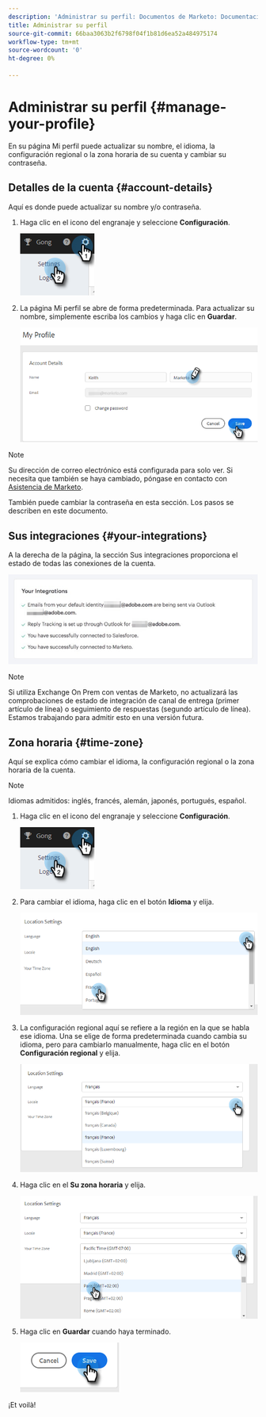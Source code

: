 ```yaml
---
description: 'Administrar su perfil: Documentos de Marketo: Documentación del producto'
title: Administrar su perfil
source-git-commit: 66baa3063b2f6798f04f1b81d6ea52a484975174
workflow-type: tm+mt
source-wordcount: '0'
ht-degree: 0%

---
```


# Administrar su perfil {#manage-your-profile}

En su página Mi perfil puede actualizar su nombre, el idioma, la configuración regional o la zona horaria de su cuenta y cambiar su contraseña.

## Detalles de la cuenta {#account-details}

Aquí es donde puede actualizar su nombre y/o contraseña.

1. Haga clic en el icono del engranaje y seleccione **Configuración**.

   ![](assets/manage-your-profile-1.png)

1. La página Mi perfil se abre de forma predeterminada. Para actualizar su nombre, simplemente escriba los cambios y haga clic en **Guardar**.

   ![](assets/manage-your-profile-2.png)

>[!NOTE]
>
>Su dirección de correo electrónico está configurada para solo ver. Si necesita que también se haya cambiado, póngase en contacto con [Asistencia de Marketo](https://nation.marketo.com/t5/Support/ct-p/Support).

También puede cambiar la contraseña en esta sección. Los pasos se describen en este documento.

## Sus integraciones {#your-integrations}

A la derecha de la página, la sección Sus integraciones proporciona el estado de todas las conexiones de la cuenta.

![](assets/manage-your-profile-3.png)

>[!NOTE]
>
>Si utiliza Exchange On Prem con ventas de Marketo, no actualizará las comprobaciones de estado de integración de canal de entrega (primer artículo de línea) o seguimiento de respuestas (segundo artículo de línea). Estamos trabajando para admitir esto en una versión futura.

## Zona horaria {#time-zone}

Aquí se explica cómo cambiar el idioma, la configuración regional o la zona horaria de la cuenta.

>[!NOTE]
>
>Idiomas admitidos: inglés, francés, alemán, japonés, portugués, español.

1. Haga clic en el icono del engranaje y seleccione **Configuración**.

   ![](assets/manage-your-profile-4.png)

1. Para cambiar el idioma, haga clic en el botón **Idioma** y elija.

   ![](assets/manage-your-profile-5.png)

1. La configuración regional aquí se refiere a la región en la que se habla ese idioma. Una se elige de forma predeterminada cuando cambia su idioma, pero para cambiarlo manualmente, haga clic en el botón **Configuración regional** y elija.

   ![](assets/manage-your-profile-6.png)

1. Haga clic en el **Su zona horaria** y elija.

   ![](assets/manage-your-profile-7.png)

1. Haga clic en **Guardar** cuando haya terminado.

   ![](assets/manage-your-profile-8.png)

¡Et voilà!
